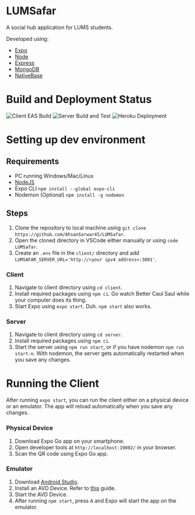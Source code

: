 # LUMSafar

A social hub application for LUMS students. 

Developed using: 
- [Expo](https://github.com/expo/expo)
- [Node](https://github.com/nodejs/node)
- [Express](https://github.com/expressjs/express) 
- [MongoDB](https://www.mongodb.com/)
- [NativeBase](https://github.com/GeekyAnts/NativeBase)

# Build and Deployment Status 
![Client EAS Build](https://github.com/AhsanSarwar45/LUMSafar/actions/workflows/client-eas-build.yml/badge.svg)
![Server Build and Test](https://github.com/AhsanSarwar45/LUMSafar/actions/workflows/server-build-and-test.yml/badge.svg)
![Heroku Deployment](https://pyheroku-badge.herokuapp.com/?app=lumsafar&path=/test&style=flat)

# Setting up dev environment

## Requirements

- PC running Windows/Mac/Linux
- [NodeJS](https://nodejs.org/en/download/)
- Expo CLI `npm install --global expo-cli`
- Nodemon (Optional) `npm install -g nodemon`

## Steps

1. Clone the repository to local machine using
```git clone https://github.com/AhsanSarwar45/LUMSafar```.
2. Open the cloned directory in VSCode either manually or using ```code LUMSafar```.
3. Create an `.env` file in the `client/` directory and add `LUMSAFAR_SERVER_URL='http://<your ipv4 address>:3001'`.

### Client


1. Navigate to client directory using `cd client`.
2. Install required packages using ```npm ci```. Go watch Better Caul Saul while your computer does its thing.
3. Start Expo using `expo start`. Duh. `npm start` also works.

### Server

1. Navigate to client directory using `cd server`.
2. Install required packages using `npm ci`.
4. Start the server using `npm run start`, or if you have nodemon `npm run start-n`. With nodemon, the server gets automatically restarted when you save any changes.


# Running the Client

After running `expo start`, you can run the client either on a physical device or an emulator. The app will reload automatically when you save any changes.

### Physical Device
1. Download Expo Go app on your smartphone.
2. Open developer tools at ```http://localhost:19002/``` in your browser.
3. Scan the QR code using Expo Go app.

### Emulator
1. Download [Android Studio](https://developer.android.com/studio).
2. Install an AVD Device. Refer to [this](https://developer.android.com/studio/run/managing-avds) guide.
3. Start the AVD Device.
2. After running `npm start`, press <kbd>A</kbd> and Expo will start the app on the emulator.


